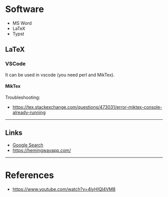 # Software
+ MS Word
+ LaTeX
+ Typst

## LaTeX
### VSCode
It can be used in vscode (you need perl and MikTex).
#### MikTex
Troubleshooting:
- https://tex.stackexchange.com/questions/473031/error-miktex-console-already-running
---
## Links
- [Google Search](https://www.google.com/search?q=Writing)
- https://hemingwayapp.com/

---
# References
+ https://www.youtube.com/watch?v=4lyHIQl4VM8